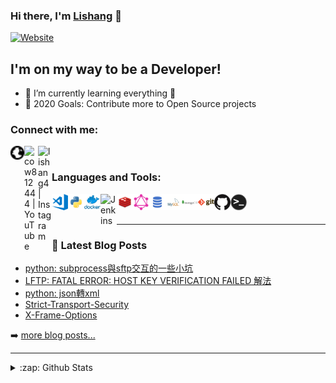 ### Hi there, I'm [Lishang][website] 👋

[![Website](https://img.shields.io/website?label=blog.lishang4.com&style=for-the-badge&url=https%3A%2F%2Fcodestackr.com)](https://blog.lishang4.com/)

## I'm on my way to be a Developer!

- 🌱 I’m currently learning everything :facepunch:
- 🥅 2020 Goals: Contribute more to Open Source projects


### Connect with me:

[<img align="left" alt="lishang4.com" width="22px" src="https://raw.githubusercontent.com/iconic/open-iconic/master/svg/globe.svg" />][website]
[<img align="left" alt="cow812444 | YouTube" width="22px" src="https://cdn.jsdelivr.net/npm/simple-icons@v3/icons/youtube.svg" />][youtube]
[<img align="left" alt="lishang4 | Instagram" width="22px" src="https://cdn.jsdelivr.net/npm/simple-icons@v3/icons/instagram.svg" />][instagram]

<br />

### Languages and Tools:

<img align="left" alt="Visual Studio Code" width="26px" src="https://raw.githubusercontent.com/github/explore/80688e429a7d4ef2fca1e82350fe8e3517d3494d/topics/visual-studio-code/visual-studio-code.png" />
<img align="left" alt="Python" width="26px" src="https://raw.githubusercontent.com/github/explore/80688e429a7d4ef2fca1e82350fe8e3517d3494d/topics/python/python.png" />
<img align="left" alt="Docker" width="26px" src="https://raw.githubusercontent.com/github/explore/80688e429a7d4ef2fca1e82350fe8e3517d3494d/topics/docker/docker.png" />
<img align="left" alt="Jenkins" width="26px" src="https://img.icons8.com/color/48/000000/jenkins.png" />
<img align="left" alt="Redis" width="26px" src="https://raw.githubusercontent.com/github/explore/80688e429a7d4ef2fca1e82350fe8e3517d3494d/topics/redis/redis.png" />
<img align="left" alt="GraphQL" width="26px" src="https://raw.githubusercontent.com/github/explore/80688e429a7d4ef2fca1e82350fe8e3517d3494d/topics/graphql/graphql.png" />
<img align="left" alt="SQL" width="26px" src="https://raw.githubusercontent.com/github/explore/80688e429a7d4ef2fca1e82350fe8e3517d3494d/topics/sql/sql.png" />
<img align="left" alt="MySQL" width="26px" src="https://raw.githubusercontent.com/github/explore/80688e429a7d4ef2fca1e82350fe8e3517d3494d/topics/mysql/mysql.png" />
<img align="left" alt="MongoDB" width="26px" src="https://raw.githubusercontent.com/github/explore/80688e429a7d4ef2fca1e82350fe8e3517d3494d/topics/mongodb/mongodb.png" />
<img align="left" alt="Git" width="26px" src="https://raw.githubusercontent.com/github/explore/80688e429a7d4ef2fca1e82350fe8e3517d3494d/topics/git/git.png" />
<img align="left" alt="GitHub" width="26px" src="https://raw.githubusercontent.com/github/explore/78df643247d429f6cc873026c0622819ad797942/topics/github/github.png" />
<img align="left" alt="Terminal" width="26px" src="https://raw.githubusercontent.com/github/explore/80688e429a7d4ef2fca1e82350fe8e3517d3494d/topics/terminal/terminal.png" />

<br />
<br />

---

### 📕 Latest Blog Posts

<!-- BLOG-POST-LIST:START -->
- [python: subprocess與sftp交互的一些小坑](https://blog.lishang4.com/2020/08/python-subprocess%e8%88%87sftp%e4%ba%a4%e4%ba%92%e7%9a%84%e4%b8%80%e4%ba%9b%e5%b0%8f%e5%9d%91/)
- [LFTP: FATAL ERROR: HOST KEY VERIFICATION FAILED 解法](https://blog.lishang4.com/2020/08/lftp-fatal-error-host-key-verification-failed-%e8%a7%a3%e6%b3%95/)
- [python: json轉xml](https://blog.lishang4.com/2020/08/python-json%e8%bd%89xml/)
- [Strict-Transport-Security](https://blog.lishang4.com/2020/08/strict-transport-security/)
- [X-Frame-Options](https://blog.lishang4.com/2020/08/x-frame-options/)
<!-- BLOG-POST-LIST:END -->

➡️ [more blog posts...](https://blog.lishang4.com)

---
  
<!--START_SECTION:activity-->
<!--END_SECTION:activity-->

<details>
  <summary>:zap: Github Stats</summary>
  
  [![Top Langs](https://github-readme-stats.vercel.app/api/top-langs/?username=lishang4&layout=compact)](https://github.com/lishang4)
  
  [![Lishang4's github stats](https://github-readme-stats.vercel.app/api?username=lishang4)](https://github.com/lishang4)

</details>

[website]: https://blog.lishang4.com
[youtube]: https://www.youtube.com/cow812444
[instagram]: https://instagram.com/lishang4
